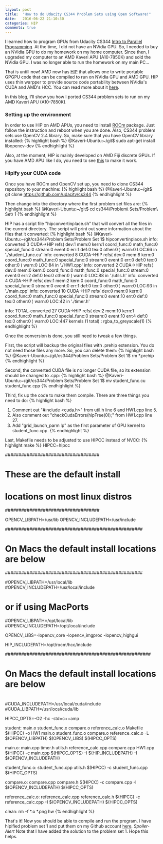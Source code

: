 ```yaml
---
layout: post
title:  "How to do Udacity CS344 Problem Sets using Open Software!"
date:   2016-06-22 21:10:30
categories: HIP
comments: true
---
```

I learned how to program GPUs from Udacity CS344 [Intro to Parallel Programming][udacity-cs344]. At the time, I did not have an NVidia GPU. So, I needed to buy an NVidia GPU to do my homework on my home computer. Since then, I upgraded my computer to an AMD Kaveri APU (A10-7850K) and sold the NVidia GPU. I was no longer able to run the homework on my main PC...

That is untill now! AMD now has [HIP][amd-hip-github] that allows one to write portable GPGPU code that can be compiled to run on NVidia GPU and AMD GPU. HIP uses thin warpper to provide source code portability between NVidia's CUDA and AMD's HCC. You can read more about it [here][amd-hip-blog].

In this blog, I'll show you how I ported CS344 problem sets to run on my AMD Kaveri APU (A10-7850K).

### Setting up the environment

In order to use HIP on AMD APUs, you need to install [ROCm][rocm] package. Just follow the instruction and reboot when you are done. Also, CS344 problem sets use OpenCV 2.4 library. So, make sure that you have OpenCV library installed:
{% highlight bash %}
@Kaveri-Ubuntu:~/git$ sudo apt-get install libopencv-dev
{% endhighlight %}

Also, at the moment, HIP is mainly developed on AMD Fiji discrete GPUs. If you have AMD APU like I do, you need to see [this](https://github.com/RadeonOpenCompute/ROCm/issues/4) to make it work.

### Hipify your CUDA code

Once you have ROCm and OpenCV set up, you need to clone CS344 repository to your machine:
{% highlight bash %}
@Kaveri-Ubuntu:~/git$ git clone https://github.com/udacity/cs344
{% endhighlight %}

Then change into the directory where the first problem set files are:
{% highlight bash %}
@Kaveri-Ubuntu:~/git$ cd cs344/Problem\ Sets/Problem\ Set\ 1
{% endhighlight %}

HIP has a script file "hipconvertinplace.sh" that will convert all the files in the current directory. The script will print out some information about the files that it converted:
{% highlight bash %}
@Kaveri-Ubuntu:~/git/cs344/Problem Sets/Problem Set 1$ hipconvertinplace.sh 
info: converted 3 CUDA->HIP refs( dev:1 mem:0 kern:1 coord_func:0 math_func:0 special_func:0 stream:0 event:0 err:1 def:0 tex:0 other:0 ) warn:0 LOC:66 in './student_func.cu'
info: converted 8 CUDA->HIP refs( dev:0 mem:8 kern:0 coord_func:0 math_func:0 special_func:0 stream:0 event:0 err:0 def:0 tex:0 other:0 ) warn:0 LOC:84 in './HW1.cpp'
info: converted 2 CUDA->HIP refs( dev:0 mem:0 kern:0 coord_func:0 math_func:0 special_func:0 stream:0 event:0 err:2 def:0 tex:0 other:0 ) warn:0 LOC:88 in './utils.h'
info: converted 4 CUDA->HIP refs( dev:1 mem:2 kern:0 coord_func:0 math_func:0 special_func:0 stream:0 event:0 err:1 def:0 tex:0 other:0 ) warn:0 LOC:93 in './main.cpp'
info: converted 10 CUDA->HIP refs( dev:0 mem:0 kern:0 coord_func:0 math_func:0 special_func:0 stream:0 event:10 err:0 def:0 tex:0 other:0 ) warn:0 LOC:42 in './timer.h'

info: TOTAL-converted 27 CUDA->HIP refs( dev:2 mem:10 kern:1 coord_func:0 math_func:0 special_func:0 stream:0 event:10 err:4 def:0 tex:0 other:0 ) warn:0 LOC:447
  kernels (1 total) :   rgba_to_greyscale(1)
{% endhighlight %}

Once the conversion is done, you still need to tweak a few things.

First, the script will backup the original files with .prehip extension. You do not need those files any more. So, you can delete them:
{% highlight bash %}
@Kaveri-Ubuntu:~/git/cs344/Problem Sets/Problem Set 1$ rm *.prehip
{% endhighlight %}

Second, the converted CUDA file is no longer CUDA file, so its extension should be changed to .cpp:
{% highlight bash %}
@Kaveri-Ubuntu:~/git/cs344/Problem Sets/Problem Set 1$ mv student_func.cu student_func.cpp
{% endhighlight %}

Third, fix up the code to make them compile. There are three things you need to do:
{% highlight bash %}
1. Comment out "#include <cuda.h>" from util.h line 6 and HW1.cpp line 5.
2. Also comment out "checkCudaErrors(hipFree(0));" from HW1.cpp line 27.
3. Add "grid_launch_parm lp" as the first parameter of GPU kernel to student_func.cpp.
{% endhighlight %}

Last, Makefile needs to be adjusted to use HIPCC instead of NVCC:
{% highlight make %}
HIPCC=hipcc

###################################
# These are the default install   #
# locations on most linux distros #
###################################

OPENCV_LIBPATH=/usr/lib
OPENCV_INCLUDEPATH=/usr/include

###################################################
# On Macs the default install locations are below #
###################################################

#OPENCV_LIBPATH=/usr/local/lib
#OPENCV_INCLUDEPATH=/usr/local/include

# or if using MacPorts

#OPENCV_LIBPATH=/opt/local/lib
#OPENCV_INCLUDEPATH=/opt/local/include

OPENCV_LIBS=-lopencv_core -lopencv_imgproc -lopencv_highgui

HIP_INCLUDEPATH=/opt/rocm/hcc/include

######################################################
# On Macs the default install locations are below    #
# ####################################################

#CUDA_INCLUDEPATH=/usr/local/cuda/include
#CUDA_LIBPATH=/usr/local/cuda/lib

HIPCC_OPTS=-O2 -hc -std=c++amp

student: main.o student_func.o compare.o reference_calc.o Makefile
	$(HIPCC) -o HW1 main.o student_func.o compare.o reference_calc.o -L $(OPENCV_LIBPATH) $(OPENCV_LIBS) $(HIPCC_OPTS)

main.o: main.cpp timer.h utils.h reference_calc.cpp compare.cpp HW1.cpp
	$(HIPCC) -c main.cpp $(HIPCC_OPTS) -I $(HIP_INCLUDEPATH) -I $(OPENCV_INCLUDEPATH)

student_func.o: student_func.cpp utils.h
	$(HIPCC) -c student_func.cpp $(HIPCC_OPTS)

compare.o: compare.cpp compare.h
	$(HIPCC) -c compare.cpp -I $(OPENCV_INCLUDEPATH) $(HIPCC_OPTS)

reference_calc.o: reference_calc.cpp reference_calc.h
	$(HIPCC) -c reference_calc.cpp -I $(OPENCV_INCLUDEPATH) $(HIPCC_OPTS)

clean:
	rm -f *.o *.png hw
{% endhighlight %}

That's it! Now you should be able to compile and run the program. I have hipified problem set 1 and put them on my Github account [here][hip-ps1]. *Spoiler-Alert* Note that I have added the solution to the problem set 1. Hope this helps.

[udacity-cs344]: https://www.udacity.com/course/intro-to-parallel-programming--cs344
[amd-hip-github]: https://github.com/GPUOpen-ProfessionalCompute-Tools/HIP
[amd-hip-blog]: http://gpuopen.com/compute-product/hip-convert-cuda-to-portable-c-code
[rocm]: https://github.com/RadeonOpenCompute/ROCm
[opencv]: http://opencv.org/
[opencv-install]: https://github.com/BVLC/caffe/wiki/Ubuntu-16.04-or-15.10-OpenCV-3.1-Installation-Guide
[hip-ps1]: https://github.com/briansp2020/cs344/tree/master/Problem%20Sets/Problem%20Set%201
